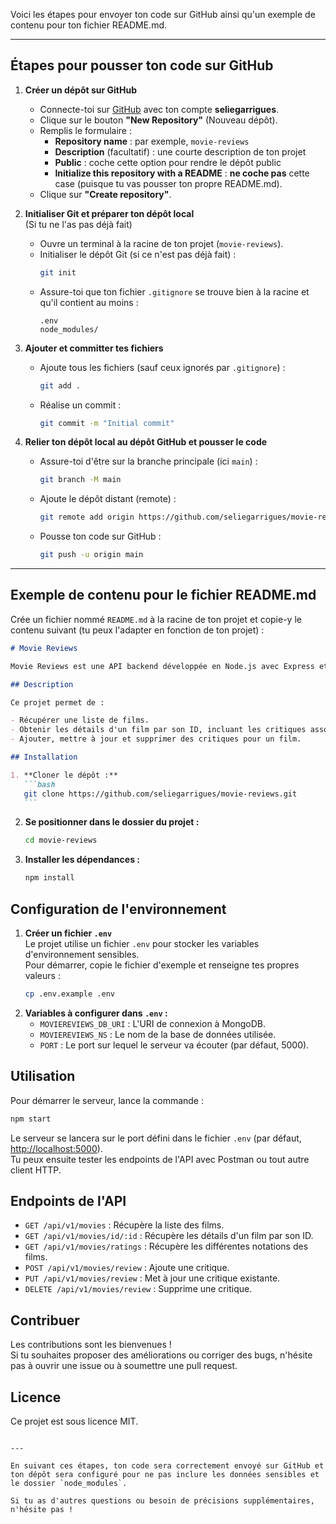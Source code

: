 Voici les étapes pour envoyer ton code sur GitHub ainsi qu'un exemple de contenu pour ton fichier README.md.

---

## Étapes pour pousser ton code sur GitHub

1. **Créer un dépôt sur GitHub**

   - Connecte-toi sur [GitHub](https://github.com) avec ton compte **seliegarrigues**.
   - Clique sur le bouton **"New Repository"** (Nouveau dépôt).
   - Remplis le formulaire :
     - **Repository name** : par exemple, `movie-reviews`
     - **Description** (facultatif) : une courte description de ton projet
     - **Public** : coche cette option pour rendre le dépôt public
     - **Initialize this repository with a README** : **ne coche pas** cette case (puisque tu vas pousser ton propre README.md).
   - Clique sur **"Create repository"**.

2. **Initialiser Git et préparer ton dépôt local**  
   (Si tu ne l'as pas déjà fait)

   - Ouvre un terminal à la racine de ton projet (`movie-reviews`).
   - Initialiser le dépôt Git (si ce n'est pas déjà fait) :
     ```bash
     git init
     ```
   - Assure-toi que ton fichier `.gitignore` se trouve bien à la racine et qu'il contient au moins :
     ```gitignore
     .env
     node_modules/
     ```

3. **Ajouter et committer tes fichiers**

   - Ajoute tous les fichiers (sauf ceux ignorés par `.gitignore`) :
     ```bash
     git add .
     ```
   - Réalise un commit :
     ```bash
     git commit -m "Initial commit"
     ```

4. **Relier ton dépôt local au dépôt GitHub et pousser le code**
   - Assure-toi d'être sur la branche principale (ici `main`) :
     ```bash
     git branch -M main
     ```
   - Ajoute le dépôt distant (remote) :
     ```bash
     git remote add origin https://github.com/seliegarrigues/movie-reviews.git
     ```
   - Pousse ton code sur GitHub :
     ```bash
     git push -u origin main
     ```

---

## Exemple de contenu pour le fichier README.md

Crée un fichier nommé `README.md` à la racine de ton projet et copie-y le contenu suivant (tu peux l'adapter en fonction de ton projet) :

````markdown
# Movie Reviews

Movie Reviews est une API backend développée en Node.js avec Express et MongoDB, permettant de gérer des films et leurs critiques.

## Description

Ce projet permet de :

- Récupérer une liste de films.
- Obtenir les détails d'un film par son ID, incluant les critiques associées.
- Ajouter, mettre à jour et supprimer des critiques pour un film.

## Installation

1. **Cloner le dépôt :**
   ```bash
   git clone https://github.com/seliegarrigues/movie-reviews.git
   ```
````

2. **Se positionner dans le dossier du projet :**

   ```bash
   cd movie-reviews
   ```

3. **Installer les dépendances :**
   ```bash
   npm install
   ```

## Configuration de l'environnement

1. **Créer un fichier `.env`**  
   Le projet utilise un fichier `.env` pour stocker les variables d'environnement sensibles.  
   Pour démarrer, copie le fichier d'exemple et renseigne tes propres valeurs :
   ```bash
   cp .env.example .env
   ```
2. **Variables à configurer dans `.env` :**
   - `MOVIEREVIEWS_DB_URI` : L'URI de connexion à MongoDB.
   - `MOVIEREVIEWS_NS` : Le nom de la base de données utilisée.
   - `PORT` : Le port sur lequel le serveur va écouter (par défaut, 5000).

## Utilisation

Pour démarrer le serveur, lance la commande :

```bash
npm start
```

Le serveur se lancera sur le port défini dans le fichier `.env` (par défaut, [http://localhost:5000](http://localhost:5000)).  
Tu peux ensuite tester les endpoints de l'API avec Postman ou tout autre client HTTP.

## Endpoints de l'API

- `GET /api/v1/movies` : Récupère la liste des films.
- `GET /api/v1/movies/id/:id` : Récupère les détails d'un film par son ID.
- `GET /api/v1/movies/ratings` : Récupère les différentes notations des films.
- `POST /api/v1/movies/review` : Ajoute une critique.
- `PUT /api/v1/movies/review` : Met à jour une critique existante.
- `DELETE /api/v1/movies/review` : Supprime une critique.

## Contribuer

Les contributions sont les bienvenues !  
Si tu souhaites proposer des améliorations ou corriger des bugs, n'hésite pas à ouvrir une issue ou à soumettre une pull request.

## Licence

Ce projet est sous licence MIT.

```

---

En suivant ces étapes, ton code sera correctement envoyé sur GitHub et ton dépôt sera configuré pour ne pas inclure les données sensibles et le dossier `node_modules`.

Si tu as d'autres questions ou besoin de précisions supplémentaires, n'hésite pas !
```

